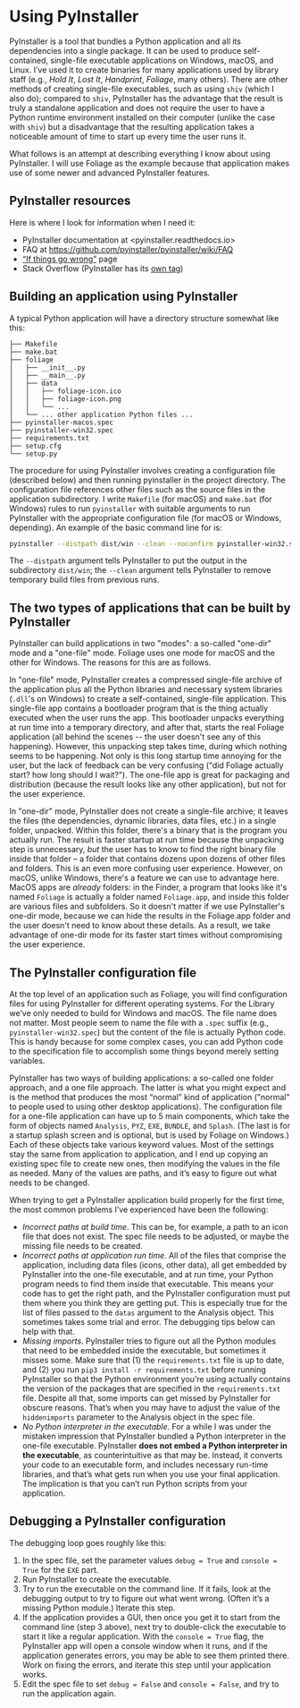 # Using PyInstaller

PyInstaller is a tool that bundles a Python application and all its dependencies into a single package. It can be used to produce self-contained, single-file executable applications on Windows, macOS, and Linux. I’ve used it to create binaries for many applications used by library staff (e.g., _Hold It_, _Lost It_, _Handprint_, _Foliage_, many others). There are other methods of creating single-file executables, such as using `shiv` (which I also do); compared to `shiv`, PyInstaller has the advantage that the result is truly a standalone application and does not require the user to have a Python runtime environment installed on their computer (unlike the case with `shiv`) but a disadvantage that the resulting application takes a noticeable amount of time to start up every time the user runs it.

What follows is an attempt at describing everything I know about using PyInstaller. I will use Foliage as the example because that application makes use of some newer and advanced PyInstaller features.

## PyInstaller resources

Here is where I look for information when I need it:

* PyInstaller documentation at <pyinstaller.readthedocs.io>
* FAQ at <https://github.com/pyinstaller/pyinstaller/wiki/FAQ>
* [“If things go wrong”](https://github.com/pyinstaller/pyinstaller/wiki/If-Things-Go-Wrong) page
* Stack Overflow (PyInstaller has its [own tag](https://stackoverflow.com/questions/tagged/pyinstaller))

## Building an application using PyInstaller

A typical Python application will have a directory structure somewhat like this:

```
├── Makefile
├── make.bat
├── foliage
│   ├── __init__.py
│   ├── __main__.py
│   ├── data
│   │   ├── foliage-icon.ico
│   │   ├── foliage-icon.png
│   │   └── ...
│   └── ... other application Python files ...
├── pyinstaller-macos.spec
├── pyinstaller-win32.spec
├── requirements.txt
├── setup.cfg
└── setup.py
```

The procedure for using PyInstaller involves creating a configuration file (described below) and then running pyinstaller in the project directory. The configuration file references other files such as the source files in the application subdirectory. I write `Makefile` (for macOS) and `make.bat` (for Windows) rules to run `pyinstaller` with suitable arguments to run PyInstaller with the appropriate configuration file (for macOS or Windows, depending). An example of the basic command line for is:

```sh
pyinstaller --distpath dist/win --clean --noconfirm pyinstaller-win32.spec
```

The `--distpath` argument tells PyInstaller to put the output in the subdirectory `dist/win`; the `--clean` argument tells PyInstaller to remove temporary build files from previous runs.


## The two types of applications that can be built by PyInstaller

PyInstaller can build applications in two "modes": a so-called "one-dir" mode and a "one-file" mode. Foliage uses one mode for macOS and the other for Windows. The reasons for this are as follows.

In "one-file" mode, PyInstaller creates a compressed single-file archive of the application plus all the Python libraries and necessary system libraries (`.dll`'s on Windows) to create a self-contained, single-file application. This single-file app contains a bootloader program that is the thing actually executed when the user runs the app. This bootloader unpacks everything at run time into a temporary directory, and after that, starts the real Foliage application (all behind the scenes -- the user doesn't see any of this happening). However, this unpacking step takes time, during which nothing seems to be happening. Not only is this long startup time annoying for the user, but the lack of feedback can be very confusing ("did Foliage actually start? how long should I wait?"). The one-file app is great for packaging and distribution (because the result looks like any other application), but not for the user experience.

In "one-dir" mode, PyInstaller does not create a single-file archive; it leaves the files (the dependencies, dynamic libraries, data files, etc.) in a single folder, unpacked. Within this folder, there's a binary that is the program you actually run. The result is faster startup at run time because the unpacking step is unnecessary, _but_ the user has to know to find the right binary file inside that folder &ndash; a folder that contains dozens upon dozens of other files and folders. This is an even more confusing user experience. However, on macOS, unlike Windows, there's a feature we can use to advantage here. MacOS apps are _already_ folders: in the Finder, a program that looks like it's named `Foliage` is actually a folder named `Foliage.app`, and inside this folder are various files and subfolders. So it doesn't matter if we use PyInstaller's one-dir mode, because we can hide the results in the Foliage.app folder and the user doesn't need to know about these details. As a result, we take advantage of one-dir mode for its faster start times without compromising the user experience.


## The PyInstaller configuration file

At the top level of an application such as Foliage, you will find configuration files for using PyInstaller for different operating systems. For the Library we’ve only needed to build for Windows and macOS. The file name does not matter. Most people seem to name the file with a `.spec` suffix (e.g., `pyinstaller-win32.spec`) but the content of the file is actually Python code. This is handy because for some complex cases, you can add Python code to the specification file to accomplish some things beyond merely setting variables.

PyInstaller has two ways of building applications: a so-called one folder approach, and a one file approach. The latter is what you might expect and is the method that produces the most “normal” kind of application ("normal" to people used to using other desktop applications). The configuration file for a one-file application can have up to 5 main components, which take the form of objects named `Analysis`, `PYZ`, `EXE`, `BUNDLE`, and `Splash`. (The last is for a startup splash screen and is optional, but is used by Foliage on Windows.) Each of these objects take various keyword values. Most of the settings stay the same from application to application, and I end up copying an existing spec file to create new ones, then modifying the values in the file as needed. Many of the values are paths, and it’s easy to figure out what needs to be changed.

When trying to get a PyInstaller application build properly for the first time, the most common problems I’ve experienced have been the following:

* _Incorrect paths at build time_. This can be, for example, a path to an icon file that does not exist. The spec file needs to be adjusted, or maybe the missing file needs to be created.
* _Incorrect paths at application run time_. All of the files that comprise the application, including data files (icons, other data), all get embedded by PyInstaller into the one-file executable, and at run time, your Python program needs to find them inside that executable. This means your code has to get the right path, and the PyInstaller configuration must put them where you think they are getting put. This is especially true for the list of files passed to the `datas` argument to the Analysis object. This sometimes takes some trial and error. The debugging tips below can help with that.
* _Missing imports_. PyInstaller tries to figure out all the Python modules that need to be embedded inside the executable, but sometimes it misses some. Make sure that (1) the `requirements.txt` file is up to date, and (2) you run `pip3 install -r requirements.txt` before running PyInstaller so that the Python environment you’re using actually contains the version of the packages that are specified in the `requirements.txt` file. Despite all that, some imports can get missed by PyInstaller for obscure reasons. That’s when you may have to adjust the value of the `hiddenimports` parameter to the Analysis object in the spec file.
* _No Python interpreter in the executable_. For a while I was under the mistaken impression that PyInstaller bundled a Python interpreter in the one-file executable. PyInstaller **does not embed a Python interpreter in the executable**, as counterintuitive as that may be. Instead, it converts your code to an executable form, and includes necessary run-time libraries, and that’s what gets run when you use your final application. The implication is that you can’t run Python scripts from your application.

## Debugging a PyInstaller configuration

The debugging loop goes roughly like this:

1. In the spec file, set the parameter values `debug = True` and `console = True` for the `EXE` part.
2. Run PyInstaller to create the executable.
3. Try to run the executable on the command line. If it fails, look at the debugging output to try to figure out what went wrong. (Often it’s a missing Python module.) Iterate this step.
4. If the application provides a GUI, then once you get it to start from the command line (step 3 above), next try to double-click the executable to start it like a regular application. With the `console = True` flag, the PyInstaller app will open a console window when it runs, and if the application generates errors, you may be able to see them printed there. Work on fixing the errors, and iterate this step until your application works.
5. Edit the spec file to set `debug = False` and `console = False`, and try to run the application again.
